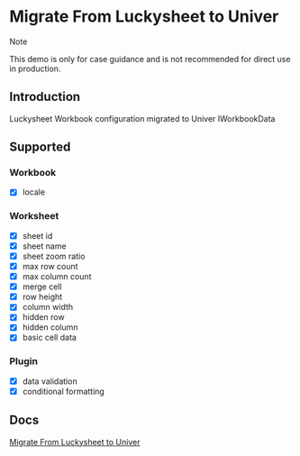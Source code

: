 # Migrate From Luckysheet to Univer

> [!NOTE]
> This demo is only for case guidance and is not recommended for direct use in production.

## Introduction

Luckysheet Workbook configuration migrated to Univer IWorkbookData

## Supported

### Workbook
- [x] locale

### Worksheet

- [x] sheet id
- [x] sheet name
- [x] sheet zoom ratio
- [x] max row count
- [x] max column count
- [x] merge cell
- [x] row height
- [x] column width
- [x] hidden row
- [x] hidden column
- [x] basic cell data

### Plugin

- [x] data validation
- [x] conditional formatting

## Docs
[Migrate From Luckysheet to Univer](https://docs.univer.ai/en-US/guides/sheets/tutorials/migrate-luckysheet)